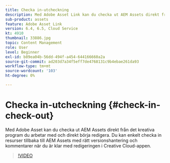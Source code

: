 ```yaml
---
title: Checka in-utcheckning
description: Med Adobe Asset Link kan du checka ut AEM Assets direkt från det kreativa program du arbetar i och börja redigera direkt. Du kan enkelt checka in resurser tillbaka till AEM Assets med rätt versionshantering och kommentarer när du är klar med redigeringen i Creative Cloud-appen.
sub-product: assets
feature: Adobe Asset Link
version: 6.4, 6.5, Cloud Service
kt: 4910
thumbnail: 33886.jpg
topic: Content Management
role: User
level: Beginner
exl-id: b89ea04b-56dd-494f-a454-644166660a2a
source-git-commit: ad203d7a34f5eff7de4768131c9b4ebae261da93
workflow-type: tm+mt
source-wordcount: '103'
ht-degree: 0%

---
```


# Checka in-utcheckning {#check-in-check-out}

Med Adobe Asset kan du checka ut AEM Assets direkt från det kreativa program du arbetar med och direkt börja redigera. Du kan enkelt checka in resurser tillbaka till AEM Assets med rätt versionshantering och kommentarer när du är klar med redigeringen i Creative Cloud-appen.

>[!VIDEO](https://video.tv.adobe.com/v/33886/?quality=12)
